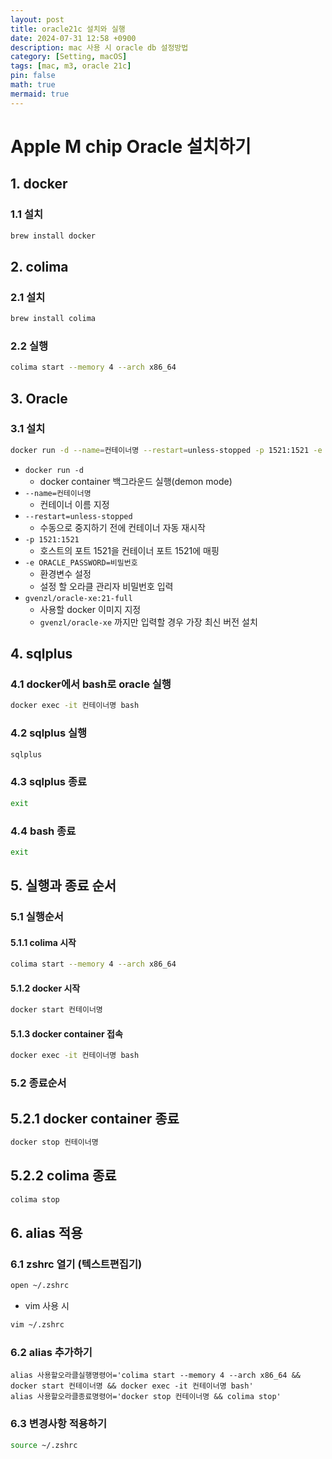 ```yaml
---
layout: post
title: oracle21c 설치와 실행
date: 2024-07-31 12:58 +0900
description: mac 사용 시 oracle db 설정방법
category: [Setting, macOS]
tags: [mac, m3, oracle 21c]
pin: false
math: true
mermaid: true
---
```

# Apple M chip Oracle 설치하기

## 1. docker
### 1.1 설치
```bash
brew install docker
```

## 2. colima

### 2.1 설치
```bash
brew install colima
```

### 2.2 실행
```bash
colima start --memory 4 --arch x86_64
```

## 3. Oracle

### 3.1 설치
```bash
docker run -d --name=컨테이너명 --restart=unless-stopped -p 1521:1521 -e ORACLE_PASSWORD=비밀번호 gvenzl/oracle-xe:21-full
```
- `docker run -d`
  - docker container 백그라운드 실행(demon mode)
- `--name=컨테이너명`
  - 컨테이너 이름 지정
- `--restart=unless-stopped`
  - 수동으로 중지하기 전에 컨테이너 자동 재시작
- `-p 1521:1521`
  - 호스트의 포트 1521을 컨테이너 포트 1521에 매핑
- `-e ORACLE_PASSWORD=비밀번호`
  - 환경변수 설정
  - 설정 할 오라클 관리자 비밀번호 입력
- `gvenzl/oracle-xe:21-full`
  - 사용할 docker 이미지 지정
  - `gvenzl/oracle-xe` 까지만 입력할 경우 가장 최신 버전 설치

## 4. sqlplus

### 4.1 docker에서 bash로 oracle 실행
```bash
docker exec -it 컨테이너명 bash
```

### 4.2 sqlplus 실행
```bash
sqlplus
```

### 4.3 sqlplus 종료
```bash
exit
```

### 4.4 bash 종료
```bash
exit
```

## 5. 실행과 종료 순서

### 5.1 실행순서

#### 5.1.1 colima 시작
```bash
colima start --memory 4 --arch x86_64
```

#### 5.1.2 docker 시작
```bash
docker start 컨테이너명
```

#### 5.1.3 docker container 접속
```bash
docker exec -it 컨테이너명 bash
```

### 5.2 종료순서

## 5.2.1 docker container 종료
```bash
docker stop 컨테이너명
```

## 5.2.2 colima 종료
```bash
colima stop 
```

## 6. alias 적용
### 6.1 zshrc 열기 (텍스트편집기)
```bash
open ~/.zshrc
```
- vim 사용 시
```bash
vim ~/.zshrc
```
### 6.2 alias 추가하기
```plaintext
alias 사용할오라클실행명령어='colima start --memory 4 --arch x86_64 && docker start 컨테이너명 && docker exec -it 컨테이너명 bash'
alias 사용할오라클종료명령어='docker stop 컨테이너명 && colima stop'
```

### 6.3 변경사항 적용하기
```bash
source ~/.zshrc
```